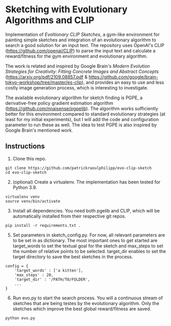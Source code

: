 Sketching with Evolutionary Algorithms and CLIP
===
Implementation of *Evoltionary CLIP Sketches*, a gym-like environment for painting simple sketches and integration of an evolutionary algorithm to search a good solution for an input text. The repository uses OpenAI's CLIP (https://github.com/openai/CLIP) to parse the input text and calculate a reward/fitness for the gym environment and evolutionary algorithm.

The work is related and inspired by Google Brain's *Modern Evolution Strategies for Creativity: Fitting Concrete Images and Abstract Concepts* (https://arxiv.org/pdf/2109.08857.pdf & https://github.com/google/brain-tokyo-workshop/tree/master/es-clip), and provides an easy to use and less costly image generation process, which is interesting to investigate.

The available evolutionary algorithm for sketch finding is PGPE, a derivative-free policy gradient estimation algorithm (https://github.com/nnaisense/pgpelib). The algorithm works sufficiently better for this environment compared to standard evolutionary strategies (at least for my initial experiments), but I will add the code and configuration parameter to run these as well. The idea to test PGPE is also inspired by Google Brain's mentioned work.

Instructions
-------------
1.  Clone this repo.

```
git clone https://github.com/patrickraoulphilipp/evo-clip-sketch
cd evo-clip-sketch
```

2. (optional) Create a virtualenv. The implementation has been tested for Python 3.9.

```
virtualenv venv
source venv/bin/activate
```

3. Install all dependencies. You need both pgelib and CLIP, which will be automatically installed from their respective git repos.

```
pip install -r requirements.txt .
```

5. Set parameters in sketch_config.py. For now, all relevant parameters are to be set in as dictionary. The most important ones to get started are target_words to set the textual goal for the sketch and max_steps to set the number of relative points to be selected. target_dir enables to set the target directory to save the best sketches in the process.

```
config = {
    'target_words' : ['a kitten'],
    'max_steps' : 20,
    'target_dir' : '/PATH/TO/FOLDER',
    ...
}
```

6. Run evo.py to start the search process. You will a continuous stream of sketches that are being testes by the evolutionary algorithm. Only the sketches which improve the best global reward/fitness are saved.

```
python evo.py
```